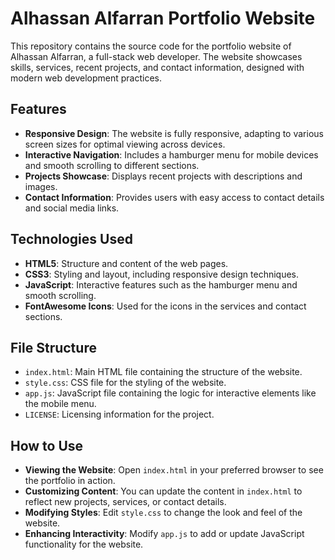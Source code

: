 # Alhassan Alfarran Portfolio Website

This repository contains the source code for the portfolio website of Alhassan Alfarran, a full-stack web developer. The website showcases skills, services, recent projects, and contact information, designed with modern web development practices.

## Features

- **Responsive Design**: The website is fully responsive, adapting to various screen sizes for optimal viewing across devices.
- **Interactive Navigation**: Includes a hamburger menu for mobile devices and smooth scrolling to different sections.
- **Projects Showcase**: Displays recent projects with descriptions and images.
- **Contact Information**: Provides users with easy access to contact details and social media links.

## Technologies Used

- **HTML5**: Structure and content of the web pages.
- **CSS3**: Styling and layout, including responsive design techniques.
- **JavaScript**: Interactive features such as the hamburger menu and smooth scrolling.
- **FontAwesome Icons**: Used for the icons in the services and contact sections.


## File Structure

- `index.html`: Main HTML file containing the structure of the website.
- `style.css`: CSS file for the styling of the website.
- `app.js`: JavaScript file containing the logic for interactive elements like the mobile menu.
- `LICENSE`: Licensing information for the project.

## How to Use

- **Viewing the Website**: Open `index.html` in your preferred browser to see the portfolio in action.
- **Customizing Content**: You can update the content in `index.html` to reflect new projects, services, or contact details.
- **Modifying Styles**: Edit `style.css` to change the look and feel of the website.
- **Enhancing Interactivity**: Modify `app.js` to add or update JavaScript functionality for the website.
